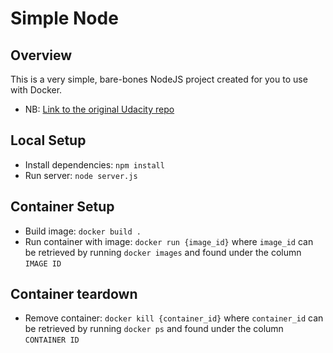 # Simple Node

## Overview
This is a very simple, bare-bones NodeJS project created for you to use with Docker.

* NB: [Link to the original Udacity repo](https://github.com/udacity/nd9990-c3-microservices-exercises/tree/master/lesson-2-containers/exercises/simple-node)

## Local Setup
* Install dependencies: `npm install`
* Run server: `node server.js`

## Container Setup
* Build image: `docker build .`
* Run container with image: `docker run {image_id}` where `image_id` can be retrieved by running `docker images` and found under the column `IMAGE ID`

## Container teardown
* Remove container: `docker kill {container_id}` where `container_id` can be retrieved by running `docker ps` and found under the column `CONTAINER ID`
